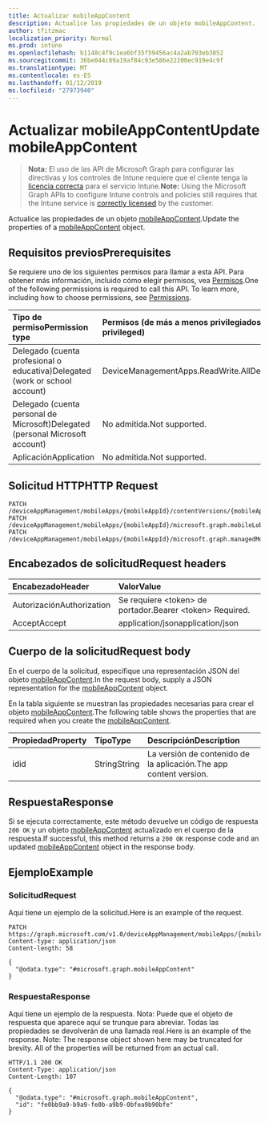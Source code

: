 ```yaml
---
title: Actualizar mobileAppContent
description: Actualice las propiedades de un objeto mobileAppContent.
author: tfitzmac
localization_priority: Normal
ms.prod: intune
ms.openlocfilehash: b1148c4f9c1ea6bf35f59456ac4a2ab703eb3852
ms.sourcegitcommit: 36be044c89a19af84c93e586e22200ec919e4c9f
ms.translationtype: MT
ms.contentlocale: es-ES
ms.lasthandoff: 01/12/2019
ms.locfileid: "27973940"
---
```

# <a name="update-mobileappcontent"></a><span data-ttu-id="bbc4d-103">Actualizar mobileAppContent</span><span class="sxs-lookup"><span data-stu-id="bbc4d-103">Update mobileAppContent</span></span>

> <span data-ttu-id="bbc4d-104">**Nota:** El uso de las API de Microsoft Graph para configurar las directivas y los controles de Intune requiere que el cliente tenga la [licencia correcta](https://go.microsoft.com/fwlink/?linkid=839381) para el servicio Intune.</span><span class="sxs-lookup"><span data-stu-id="bbc4d-104">**Note:** Using the Microsoft Graph APIs to configure Intune controls and policies still requires that the Intune service is [correctly licensed](https://go.microsoft.com/fwlink/?linkid=839381) by the customer.</span></span>

<span data-ttu-id="bbc4d-105">Actualice las propiedades de un objeto [mobileAppContent](../resources/intune-apps-mobileappcontent.md).</span><span class="sxs-lookup"><span data-stu-id="bbc4d-105">Update the properties of a [mobileAppContent](../resources/intune-apps-mobileappcontent.md) object.</span></span>
## <a name="prerequisites"></a><span data-ttu-id="bbc4d-106">Requisitos previos</span><span class="sxs-lookup"><span data-stu-id="bbc4d-106">Prerequisites</span></span>
<span data-ttu-id="bbc4d-p101">Se requiere uno de los siguientes permisos para llamar a esta API. Para obtener más información, incluido cómo elegir permisos, vea [Permisos](/graph/permissions-reference).</span><span class="sxs-lookup"><span data-stu-id="bbc4d-p101">One of the following permissions is required to call this API. To learn more, including how to choose permissions, see [Permissions](/graph/permissions-reference).</span></span>

|<span data-ttu-id="bbc4d-109">Tipo de permiso</span><span class="sxs-lookup"><span data-stu-id="bbc4d-109">Permission type</span></span>|<span data-ttu-id="bbc4d-110">Permisos (de más a menos privilegiados)</span><span class="sxs-lookup"><span data-stu-id="bbc4d-110">Permissions (from most to least privileged)</span></span>|
|:---|:---|
|<span data-ttu-id="bbc4d-111">Delegado (cuenta profesional o educativa)</span><span class="sxs-lookup"><span data-stu-id="bbc4d-111">Delegated (work or school account)</span></span>|<span data-ttu-id="bbc4d-112">DeviceManagementApps.ReadWrite.All</span><span class="sxs-lookup"><span data-stu-id="bbc4d-112">DeviceManagementApps.ReadWrite.All</span></span>|
|<span data-ttu-id="bbc4d-113">Delegado (cuenta personal de Microsoft)</span><span class="sxs-lookup"><span data-stu-id="bbc4d-113">Delegated (personal Microsoft account)</span></span>|<span data-ttu-id="bbc4d-114">No admitida.</span><span class="sxs-lookup"><span data-stu-id="bbc4d-114">Not supported.</span></span>|
|<span data-ttu-id="bbc4d-115">Aplicación</span><span class="sxs-lookup"><span data-stu-id="bbc4d-115">Application</span></span>|<span data-ttu-id="bbc4d-116">No admitida.</span><span class="sxs-lookup"><span data-stu-id="bbc4d-116">Not supported.</span></span>|

## <a name="http-request"></a><span data-ttu-id="bbc4d-117">Solicitud HTTP</span><span class="sxs-lookup"><span data-stu-id="bbc4d-117">HTTP Request</span></span>
<!-- {
  "blockType": "ignored"
}
-->
``` http
PATCH /deviceAppManagement/mobileApps/{mobileAppId}/contentVersions/{mobileAppContentId}
PATCH /deviceAppManagement/mobileApps/{mobileAppId}/microsoft.graph.mobileLobApp/contentVersions/{mobileAppContentId}
PATCH /deviceAppManagement/mobileApps/{mobileAppId}/microsoft.graph.managedMobileLobApp/contentVersions/{mobileAppContentId}
```

## <a name="request-headers"></a><span data-ttu-id="bbc4d-118">Encabezados de solicitud</span><span class="sxs-lookup"><span data-stu-id="bbc4d-118">Request headers</span></span>
|<span data-ttu-id="bbc4d-119">Encabezado</span><span class="sxs-lookup"><span data-stu-id="bbc4d-119">Header</span></span>|<span data-ttu-id="bbc4d-120">Valor</span><span class="sxs-lookup"><span data-stu-id="bbc4d-120">Value</span></span>|
|:---|:---|
|<span data-ttu-id="bbc4d-121">Autorización</span><span class="sxs-lookup"><span data-stu-id="bbc4d-121">Authorization</span></span>|<span data-ttu-id="bbc4d-122">Se requiere &lt;token&gt; de portador.</span><span class="sxs-lookup"><span data-stu-id="bbc4d-122">Bearer &lt;token&gt; Required.</span></span>|
|<span data-ttu-id="bbc4d-123">Accept</span><span class="sxs-lookup"><span data-stu-id="bbc4d-123">Accept</span></span>|<span data-ttu-id="bbc4d-124">application/json</span><span class="sxs-lookup"><span data-stu-id="bbc4d-124">application/json</span></span>|

## <a name="request-body"></a><span data-ttu-id="bbc4d-125">Cuerpo de la solicitud</span><span class="sxs-lookup"><span data-stu-id="bbc4d-125">Request body</span></span>
<span data-ttu-id="bbc4d-126">En el cuerpo de la solicitud, especifique una representación JSON del objeto [mobileAppContent](../resources/intune-apps-mobileappcontent.md).</span><span class="sxs-lookup"><span data-stu-id="bbc4d-126">In the request body, supply a JSON representation for the [mobileAppContent](../resources/intune-apps-mobileappcontent.md) object.</span></span>

<span data-ttu-id="bbc4d-127">En la tabla siguiente se muestran las propiedades necesarias para crear el objeto [mobileAppContent](../resources/intune-apps-mobileappcontent.md).</span><span class="sxs-lookup"><span data-stu-id="bbc4d-127">The following table shows the properties that are required when you create the [mobileAppContent](../resources/intune-apps-mobileappcontent.md).</span></span>

|<span data-ttu-id="bbc4d-128">Propiedad</span><span class="sxs-lookup"><span data-stu-id="bbc4d-128">Property</span></span>|<span data-ttu-id="bbc4d-129">Tipo</span><span class="sxs-lookup"><span data-stu-id="bbc4d-129">Type</span></span>|<span data-ttu-id="bbc4d-130">Descripción</span><span class="sxs-lookup"><span data-stu-id="bbc4d-130">Description</span></span>|
|:---|:---|:---|
|<span data-ttu-id="bbc4d-131">id</span><span class="sxs-lookup"><span data-stu-id="bbc4d-131">id</span></span>|<span data-ttu-id="bbc4d-132">String</span><span class="sxs-lookup"><span data-stu-id="bbc4d-132">String</span></span>|<span data-ttu-id="bbc4d-133">La versión de contenido de la aplicación.</span><span class="sxs-lookup"><span data-stu-id="bbc4d-133">The app content version.</span></span>|



## <a name="response"></a><span data-ttu-id="bbc4d-134">Respuesta</span><span class="sxs-lookup"><span data-stu-id="bbc4d-134">Response</span></span>
<span data-ttu-id="bbc4d-135">Si se ejecuta correctamente, este método devuelve un código de respuesta `200 OK` y un objeto [mobileAppContent](../resources/intune-apps-mobileappcontent.md) actualizado en el cuerpo de la respuesta.</span><span class="sxs-lookup"><span data-stu-id="bbc4d-135">If successful, this method returns a `200 OK` response code and an updated [mobileAppContent](../resources/intune-apps-mobileappcontent.md) object in the response body.</span></span>

## <a name="example"></a><span data-ttu-id="bbc4d-136">Ejemplo</span><span class="sxs-lookup"><span data-stu-id="bbc4d-136">Example</span></span>
### <a name="request"></a><span data-ttu-id="bbc4d-137">Solicitud</span><span class="sxs-lookup"><span data-stu-id="bbc4d-137">Request</span></span>
<span data-ttu-id="bbc4d-138">Aquí tiene un ejemplo de la solicitud.</span><span class="sxs-lookup"><span data-stu-id="bbc4d-138">Here is an example of the request.</span></span>
``` http
PATCH https://graph.microsoft.com/v1.0/deviceAppManagement/mobileApps/{mobileAppId}/contentVersions/{mobileAppContentId}
Content-type: application/json
Content-length: 58

{
  "@odata.type": "#microsoft.graph.mobileAppContent"
}
```

### <a name="response"></a><span data-ttu-id="bbc4d-139">Respuesta</span><span class="sxs-lookup"><span data-stu-id="bbc4d-139">Response</span></span>
<span data-ttu-id="bbc4d-p102">Aquí tiene un ejemplo de la respuesta. Nota: Puede que el objeto de respuesta que aparece aquí se trunque para abreviar. Todas las propiedades se devolverán de una llamada real.</span><span class="sxs-lookup"><span data-stu-id="bbc4d-p102">Here is an example of the response. Note: The response object shown here may be truncated for brevity. All of the properties will be returned from an actual call.</span></span>
``` http
HTTP/1.1 200 OK
Content-Type: application/json
Content-Length: 107

{
  "@odata.type": "#microsoft.graph.mobileAppContent",
  "id": "fe0bb9a9-b9a9-fe0b-a9b9-0bfea9b90bfe"
}
```



